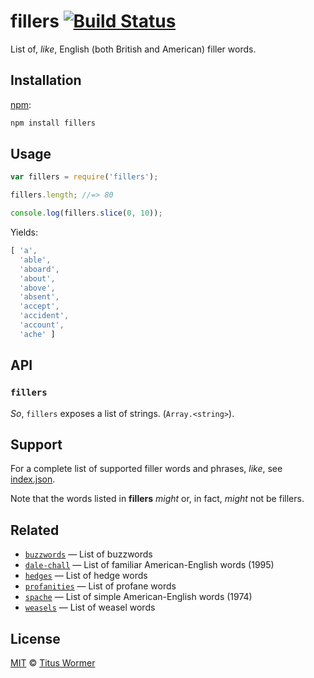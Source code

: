 # fillers [![Build Status][travis-badge]][travis]

List of, _like_, English (both British and American) filler words.

## Installation

[npm][]:

```bash
npm install fillers
```

## Usage

```js
var fillers = require('fillers');

fillers.length; //=> 80

console.log(fillers.slice(0, 10));
```

Yields:

```js
[ 'a',
  'able',
  'aboard',
  'about',
  'above',
  'absent',
  'accept',
  'accident',
  'account',
  'ache' ]
```

## API

### `fillers`

_So_, `fillers` exposes a list of strings. (`Array.<string>`).

## Support

For a complete list of supported filler words and phrases, _like_, see
[index.json][data].

Note that the words listed in **fillers** _might_ or, in fact, _might_
not be fillers.

## Related

*   [`buzzwords`](https://github.com/words/buzzwords)
    — List of buzzwords
*   [`dale-chall`](https://github.com/words/dale-chall)
    — List of familiar American-English words (1995)
*   [`hedges`](https://github.com/words/hedges)
    — List of hedge words
*   [`profanities`](https://github.com/words/profanities)
    — List of profane words
*   [`spache`](https://github.com/words/spache)
    — List of simple American-English words (1974)
*   [`weasels`](https://github.com/words/weasels)
    — List of weasel words

## License

[MIT][license] © [Titus Wormer][author]

<!-- Definitions -->

[travis-badge]: https://img.shields.io/travis/words/fillers.svg

[travis]: https://travis-ci.org/words/fillers

[npm]: https://docs.npmjs.com/cli/install

[license]: license

[author]: http://wooorm.com

[data]: index.json
